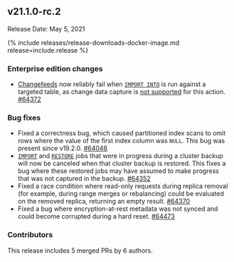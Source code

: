 ## v21.1.0-rc.2

Release Date: May 5, 2021

{% include releases/release-downloads-docker-image.md release=include.release %}

### Enterprise edition changes

- [Changefeeds](../v21.1/stream-data-out-of-cockroachdb-using-changefeeds.html) now reliably fail when [`IMPORT INTO`](../v21.1/import-into.html) is run against a targeted table, as change data capture is [not supported](../v21.1/known-limitations.html#change-data-capture) for this action. [#64372][#64372]

### Bug fixes

- Fixed a correctness bug, which caused partitioned index scans to omit rows where the value of the first index column was `NULL`. This bug was present since v19.2.0. [#64046][#64046]
- [`IMPORT`](../v21.1/import.html) and [`RESTORE`](../v21.1/restore.html) jobs that were in progress during a cluster backup will now be canceled when that cluster backup is restored. This fixes a bug where these restored jobs may have assumed to make progress that was not captured in the backup. [#64352][#64352]
- Fixed a race condition where read-only requests during replica removal (for example, during range merges or rebalancing) could be evaluated on the removed replica, returning an empty result. [#64370][#64370]
- Fixed a bug where encryption-at-rest metadata was not synced and could become corrupted during a hard reset. [#64473][#64473]

### Contributors

This release includes 5 merged PRs by 6 authors.

[#64046]: https://github.com/cockroachdb/cockroach/pull/64046
[#64352]: https://github.com/cockroachdb/cockroach/pull/64352
[#64370]: https://github.com/cockroachdb/cockroach/pull/64370
[#64372]: https://github.com/cockroachdb/cockroach/pull/64372
[#64473]: https://github.com/cockroachdb/cockroach/pull/64473
